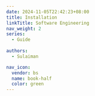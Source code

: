 ```yaml
---
date: 2024-11-05T22:42:23+08:00
title: Installation 
linkTitle: Software Engineering
nav_weight: 2
series:
  - Guide
 
authors:
  - Sulaiman

nav_icon:
  vendor: bs
  name: book-half
  color: green
---
```


